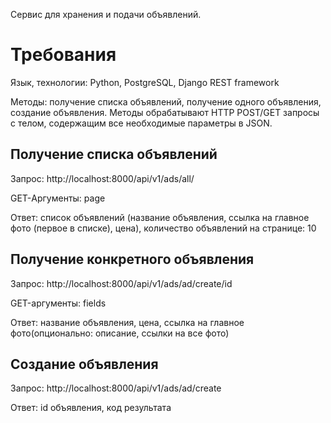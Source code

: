 Сервис для хранения и подачи объявлений.
	
# Требования

Язык, технологии: Python, PostgreSQL, Django REST framework

Методы: получение списка объявлений, получение одного объявления, создание объявления.
Методы обрабатывают HTTP POST/GET запросы c телом, содержащим все необходимые параметры в JSON.


## Получение списка объявлений

Запрос: http://localhost:8000/api/v1/ads/all/

GET-Аргументы: page

Ответ: список объявлений (название объявления, ссылка на главное фото (первое в списке), цена), количество объявлений на странице: 10



## Получение конкретного объявления

Запрос: http://localhost:8000/api/v1/ads/ad/create/id

GET-аргументы: fields

Ответ: название объявления, цена, ссылка на главное фото(опционально: описание, ссылки на все фото)



## Создание объявления

Запрос: http://localhost:8000/api/v1/ads/ad/create

Ответ: id объявления, код результата

